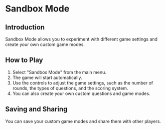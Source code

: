 # Sandbox Mode

## Introduction
Sandbox Mode allows you to experiment with different game settings and create your own custom game modes.

## How to Play
1. Select "Sandbox Mode" from the main menu.
2. The game will start automatically.
3. Use the controls to adjust the game settings, such as the number of rounds, the types of questions, and the scoring system.
4. You can also create your own custom questions and game modes.

## Saving and Sharing
You can save your custom game modes and share them with other players.
